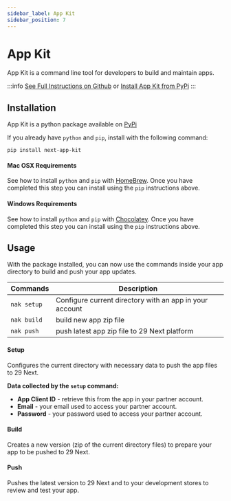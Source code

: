 ```yaml
---
sidebar_label: App Kit
sidebar_position: 7
---
```

# App Kit

App Kit is a command line tool for developers to build and maintain apps.

:::info
[See Full Instructions on Github](https://github.com/29next/app-kit) or [Install App Kit from PyPi](https://pypi.org/project/next-app-kit/)
:::

## Installation

App Kit is a python package available on [PyPi](https://pypi.org/project/next-app-kit/)

If you already have `python` and `pip`, install with the following command:

```
pip install next-app-kit
```

#### Mac OSX Requirements
See how to install `python` and `pip` with [HomeBrew](https://docs.brew.sh/Homebrew-and-Python#python-3x). Once you have completed this step you can install using the `pip` instructions above.

#### Windows Requirements
See how to install `python` and `pip` with [Chocolatey](https://python-docs.readthedocs.io/en/latest/starting/install3/win.html). Once you have completed this step you can install using the `pip` instructions above.

## Usage
With the package installed, you can now use the commands inside your app directory to build and push your app updates.


| Commands | Description |
|-----|-----|
|`nak setup` | Configure current directory with an app in your account |
|`nak build` | build new app zip file |
|`nak push` | push latest app zip file to 29 Next platform |


#### Setup
Configures the current directory with necessary data to push the app files to 29 Next.

**Data collected by the `setup` command:**

- **App Client ID** - retrieve this from the app in your partner account.
- **Email** - your email used to access your partner account.
- **Password** - your password used to access your partner account.

#### Build
Creates a new version (zip of the current directory files) to prepare your app to be pushed to 29 Next.

#### Push
Pushes the latest version to 29 Next and to your development stores to review and test your app.
